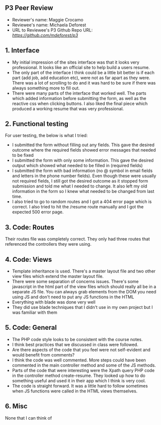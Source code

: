 ## P3 Peer Review

+ Reviewer's name: Maggie Crocamo
+ Reviewee's name: Michaela Deforest
+ URL to Reviewee's P3 Github Repo URL: *<https://github.com/mdeforest/p3>*

## 1. Interface

+ My initial impression of the sites interface was that it looks very professional. It looks like an official site to help build a users resume. 
+ The only part of the interface I think could be a little bit better is if each part (add job, add education etc), were not as far apart as they were. There was a lot of scrolling to do and it was hard to be sure if there was always something more to fill out.
+ There were many parts of the interface that worked well. The parts which added information before submitting the form, as well as the reactive css when clicking buttons. I also liked the final piece which produced a working resume that was very professional. 

## 2. Functional testing

For user testing, the below is what I tried:
+ I submitted the form without filling out any fields. This gave the desired outcome where the required fields showed error messages that needed to be fixed
+ I submitted the form with only some information. This gave the desired output which showed what needed to be filled in (required fields)
+ I submitted the form with bad information (no @ symbol in email fields and letters in the phone number fields). Even though these were usually not required fields, I still got the desired outcome as it stopped form submission and told me what I needed to change. It also left my old information in the form so I knew what needed to be changed from last time. 
+ I also tried to go to random routes and I got a 404 error page which is correct. I also tried to hit the /resume route manually and I got the expected 500 error page. 

## 3. Code: Routes

Their routes file was completely correct. They only had three routes that referenced the controllers they were using. 

## 4. Code: Views

+ Template inheritance is used. There's a master layout file and two other view files which extend the master layout file. 
+ There were some separation of concerns issues. There's some javascript in the html part of the view files which should really all be in a separate JS file. You can always grab elements from the DOM you need using JS and don't need to put any JS functions in the HTML
+ Everything with blade was done very well
+ They did use blade techniques that I didn't use in my own project but I was familiar with them

## 5. Code: General

+ The PHP code style looks to be consistent with the course notes.
+ I think best practices that we discussed in class were followed.
+ Are there aspects of the code that you feel were not self-evident and would benefit from comments?
+ I think the code was well commented. More steps could have been commented in the main controller method and some of the JS methods.
+ Parts of the code that were interesting were the Xpath query PHP code in the controller method create-resume. They looked up how to do something useful and used it in their app which I think is very cool.
+ The code is straight forward. It was a little hard to follow sometimes when JS functions were called in the HTML views themselves.

## 6. Misc
None that I can think of